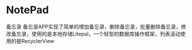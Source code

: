 # NotePad
备忘录
备忘录APP实现了简单的增加备忘录，删除备忘录，批量删除备忘录，修改备忘录，使用的是本地存储Litepal，一个轻型的数据库操作框架，列表滚动使用的是RecyclerView
